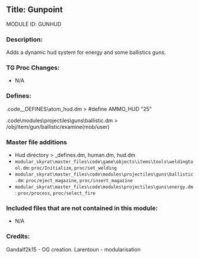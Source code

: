 ## Title: Gunpoint

MODULE ID: GUNHUD

### Description:

Adds a dynamic hud system for energy and some ballistics guns.

### TG Proc Changes:
- N/A
### Defines:

.code\__DEFINES\atom_hud.dm > #define AMMO_HUD	"25"

.code\modules\projectiles\guns\ballistic.dm > /obj/item/gun/ballistic/examine(mob/user)

### Master file additions

- Hud directory > _defines.dm, human.dm, hud.dm
- `modular_skyrat\master_files\code\game\objects\items\tools\weldingtool.dm`: `proc/Initialize`, `proc/set_welding`
- `modular_skyrat\master_files\code\modules\projectiles\guns\ballistic.dm`: `proc/eject_magazine`, `proc/insert_magazine`
- `modular_skyrat\master_files\code\modules\projectiles\guns\energy.dm`: `proc/process`, `proc/select_fire`

### Included files that are not contained in this module:

- N/A

### Credits:
Gandalf2k15 - OG creation.
Larentoun - modularisation
